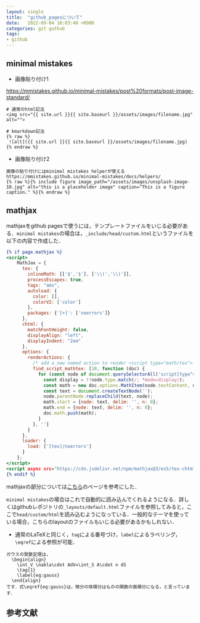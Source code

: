 ```yaml
---
layout: single
title:  "github_pagesについて"
date:   2022-09-04 10:03:40 +0900
categories: git guthub 
tags:
- github 
---
```



## minimal mistakes

- 画像貼り付け1

https://mmistakes.github.io/minimal-mistakes/post%20formats/post-image-standard/

```liquid
# 通常のhtml記法
<img src="{{ site.url }}{{ site.baseurl }}/assets/images/filename.jpg" alt="">

# kmarkdown記法
{% raw %}
 ![alt]({{ site.url }}{{ site.baseurl }}/assets/images/filename.jpg)
{% endraw %}
```

- 画像貼り付け2

```liquid
画像の貼り付けにはminimal mistakes helperが使える
https://mmistakes.github.io/minimal-mistakes/docs/helpers/
{% raw %}{% include figure image_path="/assets/images/unsplash-image-10.jpg" alt="this is a placeholder image" caption="This is a figure caption." %}{% endraw %}
```


## mathjax

mathjaxをgithub pagesで使うには，テンプレートファイルをいじる必要がある．`minimal mistakes`の場合は，`_include/head/custom.html`というファイルを以下の内容で作成した．

```custom.html
{% if page.mathjax %}
<script>
    MathJax = {
      tex: {
        inlineMath: [['$','$'], ['\\(','\\)']],
        processEscapes: true,
        tags: "ams",
        autoload: {
          color: [],
          colorV2: ['color']
        },
        packages: {'[+]': ['noerrors']}
      },
      chtml: {
        matchFontHeight: false,
        displayAlign: "left",
        displayIndent: "2em"
      },
      options: {
        renderActions: {
          /* add a new named action to render <script type="math/tex"> */
          find_script_mathtex: [10, function (doc) {
            for (const node of document.querySelectorAll('script[type^="math/tex"]')) {
              const display = !!node.type.match(/; *mode=display/);
              const math = new doc.options.MathItem(node.textContent, doc.inputJax[0], display);
              const text = document.createTextNode('');
              node.parentNode.replaceChild(text, node);
              math.start = {node: text, delim: '', n: 0};
              math.end = {node: text, delim: '', n: 0};
              doc.math.push(math);
            }
          }, '']
        }
      },
      loader: {
        load: ['[tex]/noerrors']
      }
    };
</script>
<script async src="https://cdn.jsdelivr.net/npm/mathjax@3/es5/tex-chtml.js" id="MathJax-script"></script>
{% endif %}
```

mathjaxの部分については[こちら](https://qiita.com/memakura/items/e4d2de379f98ad7be498)のページを参考にした．

`minimal mistakes`の場合はこれで自動的に読み込んでくれるようになる．詳しくはgithubレポジトリの`_layouts/default.html`ファイルを参照してみると，ここで`head/custom/html`を読み込むようになっている．一般的なテーマを使っている場合，こちらのlayoutのファイルもいじる必要があるかもしれない．


- 通常のLaTeXと同じく，`tag`による番号づけ，`label`によるラベリング，`\eqref`による参照が可能．

```
ガウスの発散定理は，
  \begin{align}
    \int_V \nabla\cdot AdV=\int_S A\cdot n dS
    \tag{1}
    \label{eq:gauss}
  \end{align}
です．式\eqref{eq:gauss}は，微分の体積分はものの関数の面積分になる，と言っています．
```

<!--
http://www.yamamo10.jp/yamamoto/internet/WEB/MathJax/index.php#EQ_NUMBER
http://memopad.bitter.jp/web/mathjax/TeXSyntax.html

https://www.eng.niigata-u.ac.jp/~nomoto/download/mathjax.pdf
-->


## 参考文献

<!-- 
https://qiita.com/noraworld/items/f0da9ecb608476fe3a02#jekyll-remote-theme

https://www.mk-mode.com/blog/2019/01/27/jekyll-with-minimal-mistakes/

https://simondosda.github.io/posts/2021-09-15-blog-github-pages-3-content.html

https://www.smashingmagazine.com/2014/08/build-blog-jekyll-github-pages/


(sidebarの参考になるかも)
https://masamichi.me/development/2020/05/28/github-pages-blog-part3-cutomize-setting.html
https://masamichi.me/development/2019/12/14/github-pages-blog.html

https://chadbaldwin.net/2021/03/14/how-to-build-a-sql-blog.html

mathjax: https://qiita.com/memakura/items/e4d2de379f98ad7be498
mathjax: https://pandanote.info/?p=3715 （現状この設定に従っている）


https://peterroelants.github.io/posts/adding-tags-to-github-pages/
タグについて

https://qiita.com/eijiSaito/items/b4a1675ec196546aa4f2
-->
